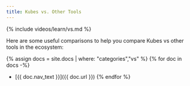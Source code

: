 ```yaml
---
title: Kubes vs. Other Tools
---
```


{% include videos/learn/vs.md %}

Here are some useful comparisons to help you compare Kubes vs other tools in the ecosystem:

{% assign docs = site.docs | where: "categories","vs" %}
{% for doc in docs -%}
* [{{ doc.nav_text }}]({{ doc.url }})
{% endfor %}
